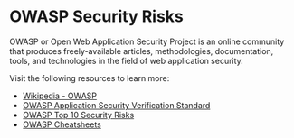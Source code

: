 # OWASP Security Risks

OWASP or Open Web Application Security Project is an online community that produces freely-available articles, methodologies, documentation, tools, and technologies in the field of web application security.

Visit the following resources to learn more:

- [Wikipedia - OWASP](https://en.wikipedia.org/wiki/OWASP)
- [OWASP Application Security Verification Standard](https://github.com/OWASP/ASVS)
- [OWASP Top 10 Security Risks](https://cheatsheetseries.owasp.org/IndexTopTen.html)
- [OWASP Cheatsheets](https://cheatsheetseries.owasp.org/cheatsheets/AJAX_Security_Cheat_Sheet.html)
